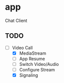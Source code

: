 # app

Chat Client

## TODO

- [ ] Video Call
    - [x] MediaStream
    - [ ] App Resume
    - [ ] Switch Video/Audio
    - [ ] Configure Stream
    - [x] Signaling

